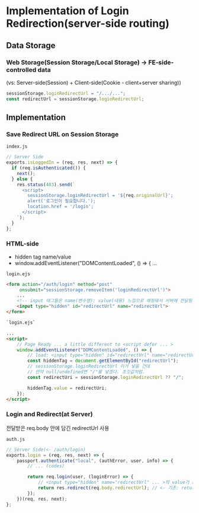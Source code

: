 # Implementation of Login Redirection(server-side routing)

## Data Storage

### Web Storage(Session Storage/Local Storage) -> FE-side-controlled data

(vs: Server-side(Session) + Client-side(Cookie - client+server sharing))

```javascript
sessionStorage.loginRedirectUrl = "/.../...";
const redirectUrl = sessionStorage.loginRedirectUrl;
```

## Implementation

### Save Redirect URL on Session Storage

`index.js`

```javascript
// Server Side
exports.isLoggedIn = (req, res, next) => {
  if (req.isAuthenticated()) {
    next();
  } else {
    res.status(403).send(`
      <script>
        sessionStorage.loginRedirectUrl = '${req.originalUrl}';
        alert('로그인이 필요합니다.');
        location.href = '/login';
      </script>
    `);
  }
};
```

### HTML-side

- hidden tag name/value
- window.addEventListener("DOMContentLoaded", () => { ...

`login.ejs`

```html
<form action="/auth/login" method="post"
     onsubmit="sessionStorage.removeItem('loginRedirectUrl')">
    ...
    <!-- input 태그들은 name(변수명): value(내용) 느낌으로 매핑돼서 서버에 전달됨. -->
    <input type="hidden" id="redirectUrl" name="redirectUrl">
</form>

`login.ejs`

...
<script>
    // Page Ready ... a little different to <script defer ... >
    window.addEventListener("DOMContentLoaded", () => {
        // load: <input type="hidden" id="redirectUrl" name="redirectUrl">
        const hiddenTag = document.getElementById("redirectUrl");
        // sessionStorage.loginRedirectUrl 이거 넣을 건데
        // 만약 null/undefined면 "/"를 넣겠다. 초깃값처럼.
        const redirectUri = sessionStorage.loginRedirectUrl ?? "/";

        hiddenTag.value = redirectUri;
    });
</script>
```

### Login and Redirect(at Server)

전달받은 req.body 안에 담긴 redirectUrl 사용

`auth.js`

```javascript
// Server Side(<- /auth/login)
exports.login = (req, res, next) => {
    passport.authenticate("local", (authError, user, info) => {
        // ... (codes)

        return req.login(user, (loginError) => {
            // <input type="hidden" name="redirectUrl" ... >의 value가 req.body에 담겨 있으니까 그걸 넣은 것.
            return res.redirect(req.body.redirectUrl); // <- 기존: return res.redirect("/");
        });
    })(req, res, next);
};
```